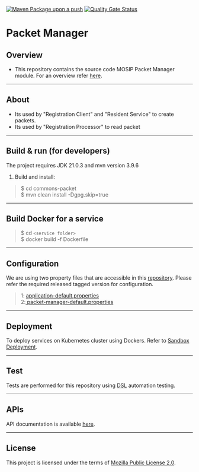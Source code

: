 [![Maven Package upon a push](https://github.com/mosip/packet-manager/actions/workflows/push_trigger.yml/badge.svg?branch=release-1.2.0.1)](https://github.com/mosip/packet-manager/actions/workflows/push_trigger.yml)
[![Quality Gate Status](https://sonarcloud.io/api/project_badges/measure?branch=release-1.2.0.1&project=mosip_packet-manager&id=mosip_packet-manager2&metric=alert_status)](https://sonarcloud.io/dashboard?branch=release-1.2.0.1&id=mosip_packet-manager)

# Packet Manager


## Overview

* This repository contains the source code MOSIP Packet Manager module.  For an overview refer [here](https://docs.mosip.io/1.2.0/modules/packet-manager).
---


## About
* Its used by "Registration Client" and "Resident Service" to create packets.
* Its used by "Registration Processor" to read packet
___
## Build & run (for developers)
The project requires JDK 21.0.3  and mvn version 3.9.6

1. Build and install:
  > $ cd commons-packet <br>
  > $ mvn clean install -Dgpg.skip=true
___
## Build Docker for a service
>$ cd `<service folder>` <br>
$ docker build -f Dockerfile
> 
---
## Configuration
We are using two property files that are accessible in this [repository](https://github.com/mosip/mosip-config). Please refer the required released tagged version for configuration.
> 1: [application-default.properties](https://github.com/mosip/mosip-config/blob/master/application-default.properties)<br> 2:[ packet-manager-default.properties](https://github.com/mosip/mosip-config/blob/master/packet-manager-default.properties)

---
## Deployment 

To deploy services on Kubernetes cluster using Dockers. Refer to [Sandbox Deployment](https://docs.mosip.io/1.2.0/deploymentnew/v3-installation).

---

## Test 
Tests are performed for this repository using [DSL](https://github.com/mosip/mosip-automation-tests) automation testing.

---

## APIs
API documentation is available [here](https://mosip.github.io/documentation/).

---

## License
This project is licensed under the terms of [Mozilla Public License 2.0](LICENSE).
